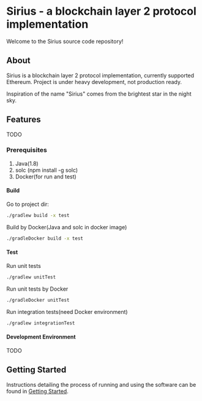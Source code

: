 # Sirius - a blockchain layer 2 protocol implementation

Welcome to the Sirius source code repository! 

## About

Sirius is a blockchain layer 2 protocol implementation, currently supported Ethereum. Project is under heavy development, not production ready.

Inspiration of the name "Sirius" comes from the brightest star in the night sky.
## Features 

TODO 

### Prerequisites

1. Java(1.8)
2. solc (npm install -g solc)
2. Docker(for run and test)

#### Build

Go to project dir:

```bash
./gradlew build -x test
```

Build by Docker(Java and solc in docker image)

```bash
./gradleDocker build -x test
```

#### Test

Run unit tests

```bash
./gradlew unitTest
```

Run unit tests by Docker

```bash
./gradleDocker unitTest
```

Run integration tests(need Docker environment)

```bash
./gradlew integrationTest
```

#### Development Environment

TODO 

<a name="gettingstarted"></a>
## Getting Started
Instructions detailing the process of running and using the software can be found in [Getting Started](./docs/gettingstarted.md).
